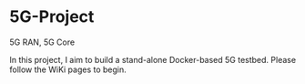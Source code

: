 # 5G-Project
5G RAN, 5G Core


In this project, I aim to build a stand-alone Docker-based 5G testbed.
Please follow the WiKi pages to begin. 
